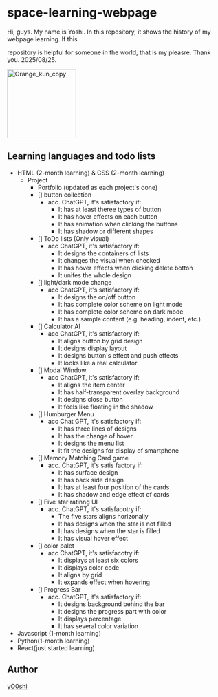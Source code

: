 # space-learning-webpage
Hi, guys. My name is Yoshi. In this repository, it shows the history of my webpage learning. If this 

repository is helpful for someone in the world, that is my pleasre. Thank you. 2025/08/25.

<img width="160px" height="160px" alt="Orange_kun_copy" src="https://github.com/user-attachments/assets/961302a7-e99f-431e-bee9-29354e3588e1" />


## Learning languages and todo lists

- HTML (2-month learning) &  CSS (2-month learning)
  - Project
    - Portfolio (updated as each project's done)
    - [] button collection
      - acc. ChatGPT, it's satisfactory if:
        - It has at least theree types of button
        - It has hover effects on each button
        - It has animation when clicking the buttons
        - It has shadow or different shapes
    - [] ToDo lists (Only visual)
      - acc ChatGPT, it's satisfactory if:
        - It designs the containers of lists
        - It changes the visual when checked
        - It has hover effects when clicking delete botton
        - It unifes the whole design 
    - [] light/dark mode change
      - acc ChatGPT, it's satisfactory if:
        - It designs the on/off button
        - It has complete color scheme on light mode
        - It has complete color scheme on dark mode
        - It has a sample content (e.g. heading, indent, etc.)
    - [] Calculator AI
      - acc ChatGPT, it's satisfactory if:
        - It aligns button by grid design
        - It designs display layout
        - It designs button's effect and push effects
        - It looks like a real calculator
    - [] Modal Window
      - acc ChatGPT, it's satisfactory if:
        - It aligns the item center
        - It has half-transparent overlay background
        - It designs close button
        - It feels like floating in the shadow
    - [] Humburger Menu
      - acc Chat GPT, it's satisfactory if:
        - It has three lines of designs
        - It has the change of hover
        - It designs the menu list
        - It fit the designs for display of smartphone 
    - [] Memory Matching Card game
      - acc. ChatGPT, it's satis factory if:
        - It has surface design
        - It has back side design
        - It has at least four position of the cards
        - It has shadow and edge effect of cards
    - [] Five star ratinng UI
      - acc. ChatGPT, it's satisfacotry if:
        - The five stars aligns horizonally
        - It has designs when the star is not filled
        - It has designs when the star is filled
        - It has visual hover effect 
    - [] color palet
      - acc ChatGPT, it's satisfacotry if:
        - It displays at least six colors
        - It displays color code
        - It aligns by grid
        - It expands effect when hovering
    - [] Progress Bar
      - acc. ChatGPT, it's satisfactory if:
        - It designs background behind the bar
        - It designs the progress part with color
        - It displays percentage
        - It has several color variation
- Javascript (1-month learning)
- Python(1-month learning)
- React(just started learning)

## Author 

[yO0shi](https://github.com/yO0shi)
